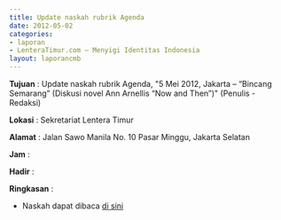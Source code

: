```yaml
---
title: Update naskah rubrik Agenda
date: 2012-05-02
categories:
- laporan
- LenteraTimur.com – Menyigi Identitas Indonesia
layout: laporancmb
---
```



**Tujuan** : Update naskah rubrik Agenda, "5 Mei 2012, Jakarta – “Bincang Semarang” (Diskusi novel Ann Arnellis “Now and Then”)" (Penulis - Redaksi)

**Lokasi** : Sekretariat Lentera Timur 

**Alamat** : Jalan Sawo Manila No. 10 Pasar Minggu, Jakarta Selatan

**Jam** : 

**Hadir** :  


**Ringkasan** : 
* Naskah dapat dibaca [di sini](http://www.lenteratimur.com/5-mei-2012-jakarta-%E2%80%93-%E2%80%9Cbincang-semarang%E2%80%9D-diskusi-novel-ann-arnellis-%E2%80%9Cnow-and-then%E2%80%9D/)
